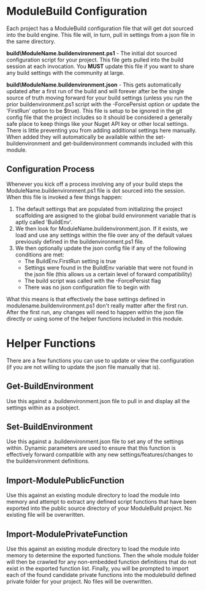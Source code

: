 # ModuleBuild Configuration
Each project has a ModuleBuild configuration file that will get dot sourced into the build engine. This file will, in turn, pull in settings from a json file in the same directory.

**build\ModuleName.buildenvironment.ps1** - The initial dot sourced configuration script for your project. This file gets pulled into the build session at each invocation. You **MUST** update this file if you want to share any build settings with the community at large.

**build\ModuleName.buildenvironment.json** - This gets automatically updated after a first run of the build and will forever after be the single source of truth moving forward for your build settings (unless you run the prior buildenvironment.ps1 script with the -ForcePersist option or update the 'FirstRun' option to be $true). This file is setup to be ignored in the git config file that the project includes so it should be considered a generally safe place to keep things like your Nuget API key or other local settings. There is little preventing you from adding additional settings here manually. When added they will automatically be available within the set-buildenvironment and get-buildenvironment commands included with this module.

## Configuration Process
Whenever you kick off a process involving any of your build steps the ModuleName.buildenvironment.ps1 file is dot sourced into the session. When this file is invoked a few things happen:
1. The default settings that are populated from initializing the project scaffolding are assigned to the global build environment variable that is aptly called 'BuildEnv'.
2. We then look for ModuleName.buildenvironment.json. If it exists, we load and use any settings within the file over any of the default values previously defined in the buildenvironment.ps1 file.
3. We then optionally update the json config file if any of the following conditions are met:
	- The BuildEnv.FirstRun setting is true
	- Settings were found in the BuildEnv variable that were not found in the json file (this allows us a certain level of forward compatibility)
	- The build script was called with the -ForcePersist flag
	- There was no json configuration file to begin with

What this means is that effectively the base settings defined in modulename.buildenvironment.ps1 don't really matter after the first run. After the first run, any changes will need to happen within the json file directly or using some of the helper functions included in this module.

# Helper Functions
There are a few functions you can use to update or view the configuration (if you are not willing to update the json file manually that is).

## Get-BuildEnvironment
Use this against a .buildenvironment.json file to pull in and display all the settings within as a psobject.

## Set-BuildEnvironment
Use this against a .buildenvironment.json file to set any of the settings within. Dynamic parameters are used to ensure that this function is effectively forward compatible with any new settings/features/changes to the buildenvironment definitions.

## Import-ModulePublicFunction
Use this against an existing module directory to load the module into memory and attempt to extract any defined script functions that have been exported into the public source directory of your ModuleBuild project. No existing file will be overwritten.

## Import-ModulePrivateFunction
Use this against an existing module directory to load the module into memory to determine the exported functions. Then the whole module folder will then be crawled for any non-embedded function definitions that do not exist in the exported function list. Finally, you will be prompted to import each of the found candidate private functions into the modulebuild defined private folder for your project. No files will be overwritten.
